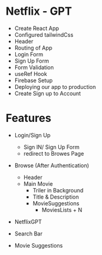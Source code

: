 # Netflix - GPT

- Create React App
- Configured tailwindCss
- Header
- Routing of App
- Login Form
- Sign Up Form
- Form Validation
- useRef Hook
- Firebase Setup
- Deploying our app to production
- Create Sign up to Account

# Features

- Login/Sign Up
  - Sign IN/ Sign Up Form
  - redirect to Browes Page
- Browse (After Authentication)

  - Header
  - Main Movie
    - Triler in Background
    - Title & Description
    - MovieSuggestions
      - MoviesLists + N

- NetflixGPT
- Search Bar
- Movie Suggestions
